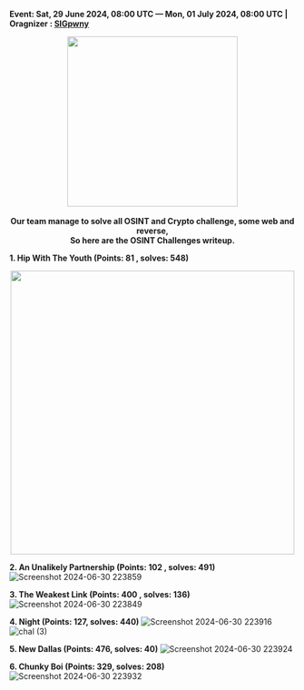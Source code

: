 **Event: Sat, 29 June 2024, 08:00 UTC — Mon, 01 July 2024, 08:00 UTC | Oragnizer : [SIGpwny](https://sigpwny.com/)**


<p align="center">
   <img src="https://encrypted-tbn0.gstatic.com/images?q=tbn:ANd9GcToidYwxY-F5UAqvWloL5-YNhiD_zz4RwH1Tg&s" width=300><br><br>
   <strong align="center">Our team manage to solve all OSINT and Crypto challenge, some web and reverse, <br>So here are the OSINT Challenges writeup.</strong>
</p>


**1. Hip With The Youth (Points: 81 , solves: 548)** 

<p align="center" width=300>
<img src="https://github.com/oneonlyzero/CTF-Writeup/assets/103404282/f2e8f5b8-e739-468a-92dd-87b351dd07c3" width=500>
</p>

**2. An Unalikely Partnership  (Points: 102 , solves: 491)**
![Screenshot 2024-06-30 223859](https://github.com/oneonlyzero/CTF-Writeup/assets/103404282/3d1ff4a4-dbbe-41cd-a8f0-c5082dec2eba)

**3. The Weakest Link (Points: 400 , solves: 136)**
![Screenshot 2024-06-30 223849](https://github.com/oneonlyzero/CTF-Writeup/assets/103404282/359e47ef-0a46-449b-92ac-28b3bb24bd7b)

**4. Night (Points: 127, solves: 440)**
![Screenshot 2024-06-30 223916](https://github.com/oneonlyzero/CTF-Writeup/assets/103404282/b7236932-4bf6-4b37-b857-9a9143f1579e)
![chal (3)](https://github.com/oneonlyzero/CTF-Writeup/assets/103404282/efeb9f23-9920-4e33-99ba-3e11ed9b3a64)


**5. New Dallas (Points: 476, solves: 40)**
![Screenshot 2024-06-30 223924](https://github.com/oneonlyzero/CTF-Writeup/assets/103404282/72047f7e-4434-47e6-bd70-b36439267dfe)

**6. Chunky Boi (Points: 329, solves: 208)**
![Screenshot 2024-06-30 223932](https://github.com/oneonlyzero/CTF-Writeup/assets/103404282/0d452bf8-d49a-459c-8b67-82d02d5e2097)


